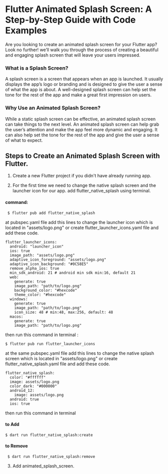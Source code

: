 
# Flutter Animated Splash Screen: A Step-by-Step Guide with Code Examples

Are you looking to create an animated splash screen for your Flutter app? Look no further! we’ll walk you through the process of creating a beautiful and engaging splash screen that will leave your users impressed.

### What is a Splash Screen?
A splash screen is a screen that appears when an app is launched. It usually displays the app’s logo or branding and is designed to give the user a sense of what the app is about. A well-designed splash screen can help set the tone for the rest of the app and make a great first impression on users.

### Why Use an Animated Splash Screen?
While a static splash screen can be effective, an animated splash screen can take things to the next level. An animated splash screen can help grab the user’s attention and make the app feel more dynamic and engaging. It can also help set the tone for the rest of the app and give the user a sense of what to expect.

## Steps to Create an Animated Splash Screen with Flutter.
1. Create a new Flutter project if you didn't have already running app.

2. For the first time we need to change the native splash screen and the launcher icon for our app. add flutter_native_splash using terminal.
#### command:

```https
 $ flutter pub add flutter_native_splash 
```
at pubspec.yaml file add this lines to change the launcher icon which is located in "assets/logo.png" or create flutter_launcher_icons.yaml file and add these code.

```
flutter_launcher_icons:
  android: "launcher_icon"
  ios: true
  image_path: "assets/logo.png"
  adaptive_icon_foreground: "assets/logo.png"
  adaptive_icon_background: "#0C58E5"
  remove_alpha_ios: true
  min_sdk_android: 21 # android min sdk min:16, default 21
  web:
    generate: true
    image_path: "path/to/logo.png"
    background_color: "#hexcode"
    theme_color: "#hexcode"
  windows:
    generate: true
    image_path: "path/to/logo.png"
    icon_size: 48 # min:48, max:256, default: 48
  macos:
    generate: true
    image_path: "path/to/logo.png"
```
then run this command in terminal :
```https
$ flutter pub run flutter_launcher_icons  
```
at the same pubspec.yaml file add this lines to change the native splash screen which is located in "assets/logo.png" or create flutter_native_splash.yaml file and add these code.
```
flutter_native_splash:
  color: "#ffffff"
  image: assets/logo.png
  color_dark: "#000000"
  android_12:
    image: assets/logo.png
  android: true
  ios: true     
```
then run this command in terminal
####  to Add
```https 
$ dart run flutter_native_splash:create   
```
####  to Remove
```https 
 $ dart run flutter_native_splash:remove 
```
3. Add animated_splash_screen.
